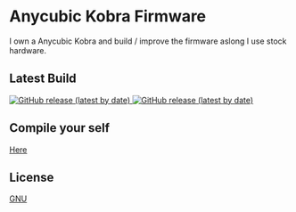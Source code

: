 
# Anycubic Kobra Firmware

I own a Anycubic Kobra and build / improve the firmware aslong I use stock hardware.

## Latest Build
[![GitHub release (latest by date)](https://img.shields.io/github/v/release/MrScarl3t/Kobra?style=social)
![GitHub release (latest by date)](https://img.shields.io/github/downloads/MrScarl3t/Kobra/2.8.2_01/total?style=social)](https://github.com/MrScarl3t/Kobra/releases/)

## Compile your self
[Here](https://www.reddit.com/r/anycubic/comments/y2waxu/tutorial_how_to_build_anycubic_marlin_source_code/)
## License

[GNU](https://github.com/MrScarl3t/Kobra/blob/master/LICENSE)

